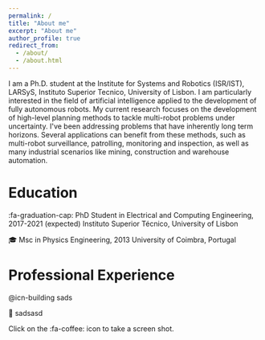 ```yaml
---
permalink: /
title: "About me"
excerpt: "About me"
author_profile: true
redirect_from: 
  - /about/
  - /about.html
---
```


 I am a Ph.D. student at the Institute for Systems and Robotics (ISR/IST), LARSyS, Instituto Superior Tecnico, University of Lisbon. I am particularly interested in the field of artificial intelligence applied to the development of fully autonomous robots. My current research focuses on the development of high-level planning methods to tackle multi-robot problems under uncertainty. I've been addressing problems that have inherently long term horizons. Several applications can benefit from these methods, such as multi-robot surveillance, patrolling, monitoring and inspection, as well as many industrial scenarios like mining, construction and warehouse automation.

Education
======
:fa-graduation-cap: PhD Student in Electrical and Computing Engineering, 2017-2021 (expected)
Instituto Superior Técnico, University of Lisbon

:mortar_board: Msc in Physics Engineering, 2013
University of Coimbra, Portugal

Professional Experience
======
@icn-building sads

:office: sadsasd

Click on the :fa-coffee: icon to take a screen shot.